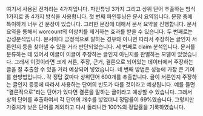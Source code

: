 여기서 사용된 전처리는 4가지입니다.
파인튜닝 3가지 그리고 상위 단어 추출하는 방식 1가지로 총 4가지 방식을 사용합니다.
첫 번째 파인튜닝은 문서 요약입니다. 문장 중에 특이하게 너무 긴 문장이 있습니다. 그러한 문장에 대해서 문서 요약을 진행합니다. 문서 요약을 통해서 worcount의 이상치를 제거하는 효과를 받을 수 있습니다.
두 번째로는 감성분석입니다. 문서마다 긍정적으로 말하는 경우와 아니면 따라서 주장하는 글인지   서론인지 등을 찾아낼 수 있을 거라 판단되었습니다.
세 번째로 claim 분석입니다. 문서를 분류하는 데 있어서 이글이 이글이 주장하는 글인지 아닌지를 판별하는 모델이 있었습니다. 그래서 이것이라면 크게 서론, 주장, 근거, 결론으로 되어있는 데이터에서 주장하는 글을 잘 추출할 수 있을 거라 예상되어 넣었습니다.
네 번째 방법은 성능에 가장 큰 기여를 한방법입니다.. 각 정답 값마다 상위단어 600개를 추출합니다. 글이 서론인지 주장하는 글인지 등등에 따라서 사용하는 단어의 빈도가 다를 것이라고 예상됩니다. 예를 들면 "결론적으로"라는 단어가 있다면 결론을 말하는 글이라고 예상할 수 있습니다. 그래서 상위 단어를 추출하여서 각 단어의 개수를 넣었더니
정답률이 69%였습니다. 그렇지만 가중치가 낮은 단어를 제외하고 다시 돌리니깐 100%의 정답률을 기록하였습니다.
